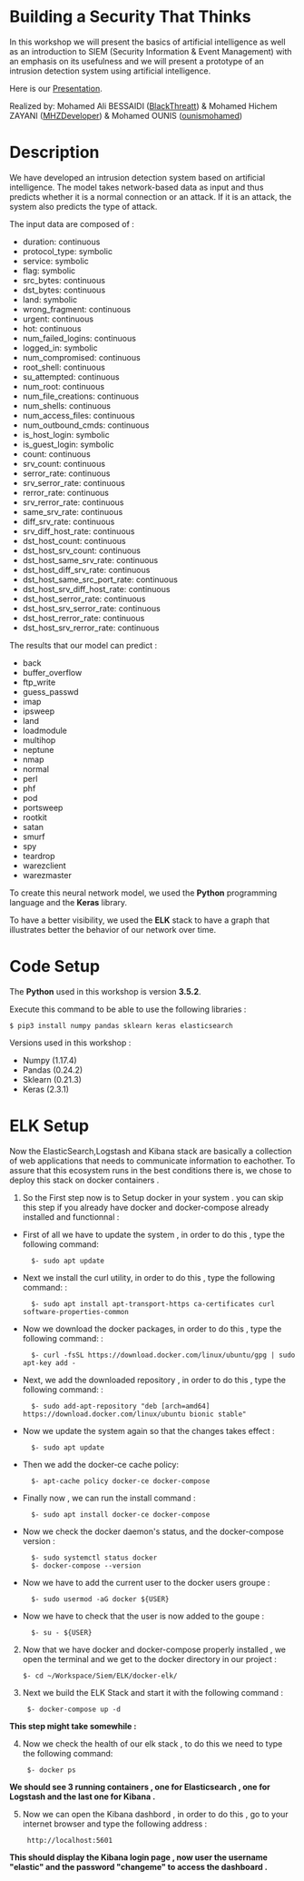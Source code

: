 # Building a Security That Thinks
In this workshop we will present the basics of artificial intelligence as well as an introduction to SIEM (Security Information & Event Management) with an emphasis on its usefulness and  we will present a prototype of an intrusion detection system using artificial intelligence.

Here is our [Presentation](https://drive.google.com/open?id=16bd5i6ss-TRtOmjS7EdxXslJVgeeZfRD).

Realized by: Mohamed Ali BESSAIDI ([BlackThreatt](https://github.com/BlackThreatt)) & Mohamed Hichem ZAYANI ([MHZDeveloper](https://github.com/MHZDeveloper)) & Mohamed OUNIS ([ounismohamed](https://github.com/ounismohamed))

# Description

We have developed an intrusion detection system based on artificial intelligence. The model takes network-based data as input and thus predicts whether it is a normal connection or an attack. If it is an attack, the system also predicts the type of attack.

The input data are composed of :


* duration: continuous
* protocol_type: symbolic
* service: symbolic
* flag: symbolic
* src_bytes: continuous
* dst_bytes: continuous
* land: symbolic
* wrong_fragment: continuous
* urgent: continuous
* hot: continuous
* num_failed_logins: continuous
* logged_in: symbolic
* num_compromised: continuous
* root_shell: continuous
* su_attempted: continuous
* num_root: continuous
* num_file_creations: continuous
* num_shells: continuous
* num_access_files: continuous
* num_outbound_cmds: continuous
* is_host_login: symbolic
* is_guest_login: symbolic
* count: continuous
* srv_count: continuous
* serror_rate: continuous
* srv_serror_rate: continuous
* rerror_rate: continuous
* srv_rerror_rate: continuous
* same_srv_rate: continuous
* diff_srv_rate: continuous
* srv_diff_host_rate: continuous
* dst_host_count: continuous
* dst_host_srv_count: continuous
* dst_host_same_srv_rate: continuous
* dst_host_diff_srv_rate: continuous
* dst_host_same_src_port_rate: continuous
* dst_host_srv_diff_host_rate: continuous
* dst_host_serror_rate: continuous
* dst_host_srv_serror_rate: continuous
* dst_host_rerror_rate: continuous
* dst_host_srv_rerror_rate: continuous

The results that our model can predict :

* back
* buffer_overflow
* ftp_write
* guess_passwd
* imap
* ipsweep
* land
* loadmodule
* multihop
* neptune
* nmap
* normal
* perl
* phf
* pod
* portsweep
* rootkit
* satan
* smurf
* spy
* teardrop
* warezclient
* warezmaster
    
To create this neural network model, we used the **Python** programming language and the **Keras** library.

To have a better visibility, we used the **ELK** stack to have a graph that illustrates better the behavior of our network over time.
# Code Setup
The **Python** used in this workshop is version **3.5.2**.

Execute this command to be able to use the following libraries :

    $ pip3 install numpy pandas sklearn keras elasticsearch
    
Versions used in this workshop : 
* Numpy (1.17.4) 
* Pandas (0.24.2)
* Sklearn (0.21.3)
* Keras (2.3.1)
# ELK Setup

Now the ElasticSearch,Logstash and Kibana stack are basically a collection of web applications that needs to communicate information to eachother. To assure that this ecosystem runs in the best conditions there is, we chose to deploy this stack on docker containers . 

1) So the First step now is to Setup docker in your system . you can skip this step if you already have docker and docker-compose already installed and functionnal :

* First of all we have to update the system , in order to do this , type the following command: 
    
        $- sudo apt update          
    
* Next we install the curl utility, in order to do this , type the following command:  :


        $- sudo apt install apt-transport-https ca-certificates curl software-properties-common
      
* Now we download the docker packages, in order to do this , type the following command:  :

        $- curl -fsSL https://download.docker.com/linux/ubuntu/gpg | sudo apt-key add -
        
* Next, we add the downloaded repository , in order to do this , type the following command:  :

        $- sudo add-apt-repository "deb [arch=amd64] https://download.docker.com/linux/ubuntu bionic stable"
        
* Now we update the system again so that the changes takes effect :

        $- sudo apt update
       
* Then we add the docker-ce cache policy: 

        $- apt-cache policy docker-ce docker-compose
        
* Finally now , we can run the install command : 

        $- sudo apt install docker-ce docker-compose
        
* Now we check the docker daemon's status, and the docker-compose version : 

        $- sudo systemctl status docker
        $- docker-compose --version 
        
* Now we have to add the current user to the docker users groupe :

        $- sudo usermod -aG docker ${USER}

* Now we have to check that the user is now added to the goupe :

        $- su - ${USER}
 
            
2)  Now  that we have docker and docker-compose properly installed , we open the terminal and we get to the docker directory in our project :

        $- cd ~/Workspace/Siem/ELK/docker-elk/
        
3) Next we build the ELK Stack and start it with the following command :

        $- docker-compose up -d 
   
**This step might take somewhile :**         

4) Now we check the health of our elk stack , to do this we need to type the following command:

        $- docker ps 
        
**We should see 3 running containers , one for Elasticsearch , one for Logstash and the last one for Kibana .**      
  

5) Now we can open the Kibana dashbord , in order to do this , go to your internet browser and type the following address :

        http://localhost:5601
        
**This should display the Kibana login page , now user the username "elastic" and the password "changeme" to access the dashboard .** 